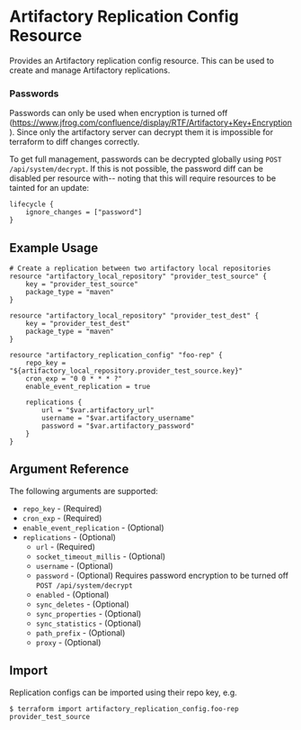 # Artifactory Replication Config Resource

Provides an Artifactory replication config resource. This can be used to create and manage Artifactory replications.

### Passwords
Passwords can only be used when encryption is turned off (https://www.jfrog.com/confluence/display/RTF/Artifactory+Key+Encryption). 
Since only the artifactory server can decrypt them it is impossible for terraform to diff changes correctly.

To get full management, passwords can be decrypted globally using `POST /api/system/decrypt`. If this is not possible, 
the password diff can be disabled per resource with-- noting that this will require resources to be tainted for an update:
```hcl
lifecycle {
    ignore_changes = ["password"]
}
``` 

## Example Usage

```hcl
# Create a replication between two artifactory local repositories
resource "artifactory_local_repository" "provider_test_source" {
	key = "provider_test_source"
	package_type = "maven"
}

resource "artifactory_local_repository" "provider_test_dest" {
	key = "provider_test_dest"
	package_type = "maven"
}

resource "artifactory_replication_config" "foo-rep" {
	repo_key = "${artifactory_local_repository.provider_test_source.key}"
	cron_exp = "0 0 * * * ?"
	enable_event_replication = true
	
	replications {
		url = "$var.artifactory_url"
		username = "$var.artifactory_username"
		password = "$var.artifactory_password"
	}
}
```

## Argument Reference

The following arguments are supported:

* `repo_key` - (Required)
* `cron_exp` - (Required)
* `enable_event_replication` - (Optional)
* `replications` - (Optional)
    * `url` - (Required)
    * `socket_timeout_millis` - (Optional)
    * `username` - (Optional)
    * `password` - (Optional) Requires password encryption to be turned off `POST /api/system/decrypt`
    * `enabled` - (Optional)
    * `sync_deletes` - (Optional)
    * `sync_properties` - (Optional)
    * `sync_statistics` - (Optional)
    * `path_prefix` - (Optional)
    * `proxy` - (Optional)

## Import

Replication configs can be imported using their repo key, e.g.

```
$ terraform import artifactory_replication_config.foo-rep provider_test_source
```
